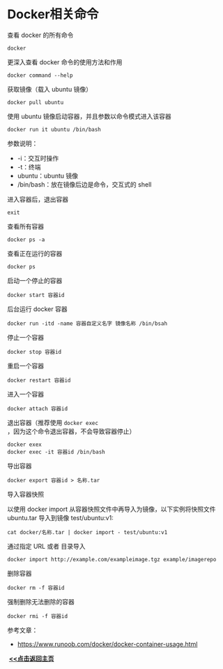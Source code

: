 # Docker相关命令

查看 docker 的所有命令

```shell
docker
```

更深入查看 docker 命令的使用方法和作用

```shell
docker command --help
```

获取镜像（载入 ubuntu 镜像）

```shell
docker pull ubuntu
```

使用 ubuntu 镜像启动容器，并且参数以命令模式进入该容器

```shell
docker run it ubuntu /bin/bash
```

参数说明：

- -i：交互时操作
- -t：终端
- ubuntu：ubuntu 镜像
- /bin/bash：放在镜像后边是命令，交互式的 shell

进入容器后，退出容器

```shell
exit
```

查看所有容器

```shell
docker ps -a
```

查看正在运行的容器

```shell
docker ps
```

启动一个停止的容器

```shell
docker start 容器id
```

后台运行 docker 容器

```shell
docker run -itd -name 容器自定义名字 镜像名称 /bin/bsah
```

停止一个容器

```shell
docker stop 容器id
```

重启一个容器

```shell
docker restart 容器id
```

进入一个容器

```shell
docker attach 容器id
```

退出容器（推荐使用 `docker exec` ，因为这个命令退出容器，不会导致容器停止）

```shell
docker exex
docker exec -it 容器id /bin/bash
```

导出容器

```shell
docker export 容器id > 名称.tar
```

导入容器快照

以使用 docker import 从容器快照文件中再导入为镜像，以下实例将快照文件 ubuntu.tar 导入到镜像 test/ubuntu:v1:

```shell
cat docker/名称.tar | docker import - test/ubuntu:v1
```

通过指定 URL 或者 目录导入

```shell
docker import http://example.com/exampleimage.tgz example/imagerepo
```

删除容器

```shell
docker rm -f 容器id
```

强制删除无法删除的容器

```shell
docker rmi -f 容器id
```



参考文章：

- https://www.runoob.com/docker/docker-container-usage.html





​                                                                                                                                                                   **<u>[<<点击返回主页](https://liudandandear.gitee.io)</u>**

